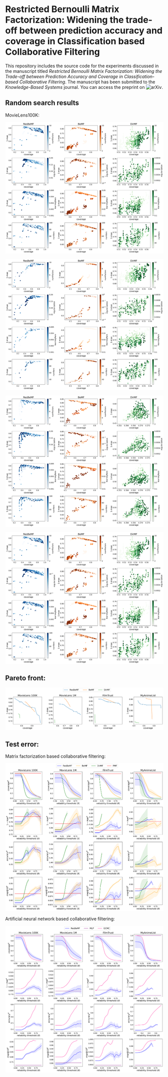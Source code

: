 # Restricted Bernoulli Matrix Factorization: Widening the trade-off between prediction accuracy and coverage in Classification based Collaborative Filtering

This repository includes the source code for the experiments discussed in the manuscript titled *Restricted Bernoulli Matrix Factorization: Widening the Trade-off between Prediction Accuracy and Coverage in Classification-based Collaborative Filtering*. The manuscript has been submitted to the *Knowledge-Based Systems* journal. You can access the preprint on ![arXiv](https://arxiv.org/abs/2210.10619).

## Random search results

MovieLens100K:

![Hyper-parameters](figs/ml100k-hyperparameters.png)

![Hyper-parameters](figs/ml1m-hyperparameters.png)

![Hyper-parameters](figs/ft-hyperparameters.png)

![Hyper-parameters](figs/anime-hyperparameters.png)

## Pareto front:

![Pareto front](figs/pareto-front.png)

## Test error:

Matrix factorization based collaborative filtering:

![Test error](figs/mf-test-error.png)

Artificial neural network based collaborative filtering:

![Test error](figs/nn-test-error.png)
